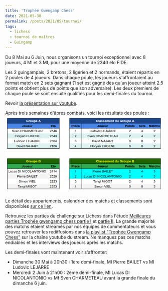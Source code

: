 ```yaml
---
title: 'Trophée Gwengamp Chess'
date: 2021-05-30
permalink: /posts/2021/05/tournoi/
tags:
  - lichess
  - tournoi de maîtres
  - Guingamp
---
```


Du 8 Mai au 6 Juin, nous organisons un tournoi exceptionnel avec 8 joueurs, 4 MI et 3 Mf, pour une moyenne de 2340 élo FIDE.

Les 2 guingampais, 2 bretons, 2 ligérien et 2 normands, étaient répartis en 2 poules de 4 joueurs.
Dans chaque poule, les joueurs s'affrontaient au format match en 2 sets gagnant 
(1 set est gagné dès qu'un joueur atteint 2.5 points et obtient plus de points que son adversaire).
Les deux premiers de chaque poule se sont ensuite qualifiés pour les demi-finales du tournoi.

Revoir [la présentation sur youtube](https://www.youtube.com/watch?v=ARqkzBN-I2k).

Après trois semaines d'âpres combats, voici les résultats des poules :
![](poules.png)

Le détail des appariements, calendrier des matchs et classements sont disponibles [sur ce lien](https://docs.google.com/spreadsheets/d/1KcM92fU3VAFJtJLrZHnmAvBvIPzSW0i4ZX-RKlkoq_I/edit?usp=sharing).

Retrouvez les parties du challenge sur Lichess dans l'étude [Meilleures parties Trophée gwengamp chess partie I](https://lichess.org/study/amDirdX3) et [partie II](https://lichess.org/study/Kh26x8Kf).
La grande majorité des matchs étaient streamés par nos équipes de commentateurs et vous pouvez retrouver les rediffusions dans  [la playlist "Trophée Gwengamp Chess"](https://www.youtube.com/watch?v=ARqkzBN-I2k&list=PLnSd8ON_RFOA0EMwHbwoQUsVIbJ_MhWKT) sur la chaîne youtube du stream.
Ne manquez pas ces matchs endiablés et les interviews des joueurs après les matchs.

Les demi-finales vont maintenant voir s'affronter:
  * Dimanche 30 Mai à 20h30 : 1ère demi-finale, MI Pierre BAILET vs MI Ludovic LEJARRE
  * Mercredi 2 Juin à 21h00 : 2ème demi-finale, MI Lucas DI NICOLANTONIO vs Mf Sven CHARMETEAU
avant la grande finale du dimanche 6 juin.
